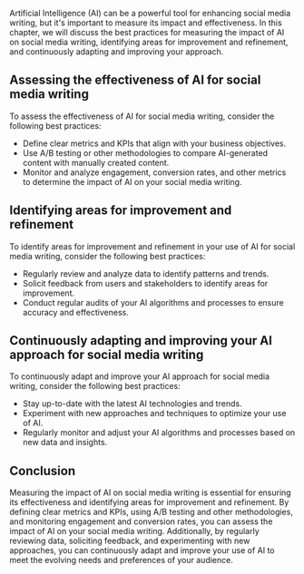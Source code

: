 

Artificial Intelligence (AI) can be a powerful tool for enhancing social media writing, but it's important to measure its impact and effectiveness. In this chapter, we will discuss the best practices for measuring the impact of AI on social media writing, identifying areas for improvement and refinement, and continuously adapting and improving your approach.

Assessing the effectiveness of AI for social media writing
----------------------------------------------------------

To assess the effectiveness of AI for social media writing, consider the following best practices:

* Define clear metrics and KPIs that align with your business objectives.
* Use A/B testing or other methodologies to compare AI-generated content with manually created content.
* Monitor and analyze engagement, conversion rates, and other metrics to determine the impact of AI on your social media writing.

Identifying areas for improvement and refinement
------------------------------------------------

To identify areas for improvement and refinement in your use of AI for social media writing, consider the following best practices:

* Regularly review and analyze data to identify patterns and trends.
* Solicit feedback from users and stakeholders to identify areas for improvement.
* Conduct regular audits of your AI algorithms and processes to ensure accuracy and effectiveness.

Continuously adapting and improving your AI approach for social media writing
-----------------------------------------------------------------------------

To continuously adapt and improve your AI approach for social media writing, consider the following best practices:

* Stay up-to-date with the latest AI technologies and trends.
* Experiment with new approaches and techniques to optimize your use of AI.
* Regularly monitor and adjust your AI algorithms and processes based on new data and insights.

Conclusion
----------

Measuring the impact of AI on social media writing is essential for ensuring its effectiveness and identifying areas for improvement and refinement. By defining clear metrics and KPIs, using A/B testing and other methodologies, and monitoring engagement and conversion rates, you can assess the impact of AI on your social media writing. Additionally, by regularly reviewing data, soliciting feedback, and experimenting with new approaches, you can continuously adapt and improve your use of AI to meet the evolving needs and preferences of your audience.
